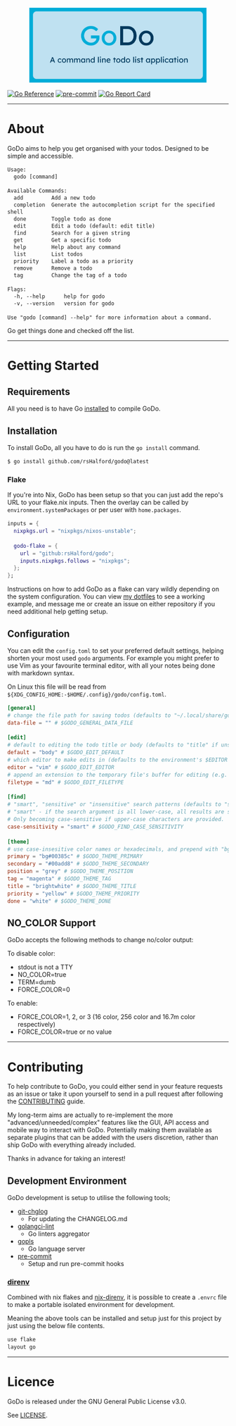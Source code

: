 <p align="center">
  <img style="max-width: 80%;" src="godo-full.svg" alt="GoDo: A command line todo list application.">
</p>

[![Go Reference](https://pkg.go.dev/badge/github.com/rsHalford/godo.svg)](https://pkg.go.dev/github.com/rsHalford/godo)
[![pre-commit](https://img.shields.io/badge/pre--commit-enabled-brightgreen?logo=pre-commit&logoColor=white)](https://github.com/pre-commit/pre-commit)
[![Go Report Card](https://goreportcard.com/badge/github.com/rsHalford/godo)](https://goreportcard.com/report/github.com/rsHalford/godo)

---

# About

GoDo aims to help you get organised with your todos. Designed to be simple and accessible.

```
Usage:
  godo [command]

Available Commands:
  add         Add a new todo
  completion  Generate the autocompletion script for the specified shell
  done        Toggle todo as done
  edit        Edit a todo (default: edit title)
  find        Search for a given string
  get         Get a specific todo
  help        Help about any command
  list        List todos
  priority    Label a todo as a priority
  remove      Remove a todo
  tag         Change the tag of a todo

Flags:
  -h, --help      help for godo
  -v, --version   version for godo

Use "godo [command] --help" for more information about a command.
```

Go get things done and checked off the list.

---

# Getting Started

## Requirements

All you need is to have Go [installed](https://go.dev/dl/) to compile GoDo.

## Installation

To install GoDo, all you have to do is run the `go install` command.

```sh
$ go install github.com/rsHalford/godo@latest
```

### Flake

If you're into Nix, GoDo has been setup so that you can just add the repo's URL to your flake.nix inputs. Then the overlay can be called by `environment.systemPackages` or per user with `home.packages`.

```nix
inputs = {
  nixpkgs.url = "nixpkgs/nixos-unstable";

  godo-flake = {
    url = "github:rsHalford/godo";
    inputs.nixpkgs.follows = "nixpkgs";
  };
};
```

Instructions on how to add GoDo as a flake can vary wildly depending on the system configuration. You can view [my dotfiles](https://github.com/rsHalford/dotfiles) to see a working example, and message me or create an issue on either repository if you need additional help getting setup.

## Configuration

You can edit the `config.toml` to set your preferred default settings, helping shorten your most used `godo` arguments. For example you might prefer to use Vim as your favourite terminal editor, with all your notes being done with markdown syntax.

On Linux this file will be read from `${XDG_CONFIG_HOME:-$HOME/.config}/godo/config.toml`.

```toml
[general]
# change the file path for saving todos (defaults to "~/.local/share/godo/godos.json" if unset)
data-file = "" # $GODO_GENERAL_DATA_FILE

[edit]
# default to editing the todo title or body (defaults to "title" if unset)
default = "body" # $GODO_EDIT_DEFAULT
# which editor to make edits in (defaults to the environment's $EDITOR if unset)
editor = "vim" # $GODO_EDIT_EDITOR
# append an extension to the temporary file's buffer for editing (e.g. "org", "md", "txt")
filetype = "md" # $GODO_EDIT_FILETYPE

[find]
# "smart", "sensitive" or "insensitive" search patterns (defaults to "smart" if unset)
# "smart" - if the search argument is all lower-case, all results are shown.
# Only becoming case-sensitive if upper-case characters are provided.
case-sensitivity = "smart" # $GODO_FIND_CASE_SENSITIVITY

[theme]
# use case-insesitive color names or hexadecimals, and prepend with "bg" to change the background instead.
primary = "bg#00385c" # $GODO_THEME_PRIMARY
secondary = "#00add8" # $GODO_THEME_SECONDARY
position = "grey" # $GODO_THEME_POSITION
tag = "magenta" # $GODO_THEME_TAG
title = "brightwhite" # $GODO_THEME_TITLE
priority = "yellow" # $GODO_THEME_PRIORITY
done = "white" # $GODO_THEME_DONE
```

## NO_COLOR Support

GoDo accepts the following methods to change no/color output:

To disable color:
- stdout is not a TTY
- NO_COLOR=true
- TERM=dumb
- FORCE_COLOR=0

To enable:
- FORCE_COLOR=1, 2, or 3 (16 color, 256 color and 16.7m color respectively)
- FORCE_COLOR=true or no value

---

# Contributing

To help contribute to GoDo, you could either send in your feature requests as an issue or take it upon yourself to send in a pull request after following the [CONTRIBUTING](https://github.com/rsHalford/godo/blob/main/CONTRIBUTING.md) guide.

My long-term aims are actually to re-implement the more "advanced/unneeded/complex" features like the GUI, API access and mobile way to interact with GoDo. Potentially making them available as separate plugins that can be added with the users discretion, rather than ship GoDo with everything already included.

Thanks in advance for taking an interest!

## Development Environment

GoDo development is setup to utilise the following tools;

- [git-chglog](https://github.com/git-chglog/git-chglog)
  - For updating the CHANGELOG.md
- [golangci-lint](https://golangci-lint.run/)
  - Go linters aggregator
- [gopls](https://github.com/golang/tools/blob/master/gopls/README.md)
  - Go language server
- [pre-commit](https://pre-commit.com/)
  - Setup and run pre-commit hooks

### [direnv](https://direnv.net/)

Combined with nix flakes and [nix-direnv](https://github.com/nix-community/nix-direnv), it is possible to create a `.envrc` file to make a portable isolated environment for development.

Meaning the above tools can be installed and setup just for this project by just using the below file contents.

```sh
use flake
layout go
```

---

# Licence

GoDo is released under the GNU General Public License v3.0.

See [LICENSE](https://github.com/rsHalford/godo/blob/main/LICENSE).

